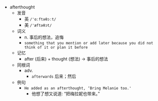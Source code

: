 - afterthought
  - 发音
    - 英 `/'ɑːftəθɔːt/`
    - 美 `/'æftəθɔt/`
  - 词义
    - n. 事后的想法，追悔
    - `something that you mention or add later because you did not think of it or plan it before`
  - 记忆
    - after (后来) + thought (想法) → 事后的想法
  - 同根词
    - adv.
      - `afterwards` 后来；然后
  - 例句
    - `He added as an afterthought, ‘Bring Melanie too.'`
      - 他想了想又说道: “把梅拉妮也带来。”

